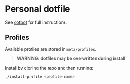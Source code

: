 # Personal dotfile

See [dotbot](https://github.com/anishathalye/dotbot/) for full instructions.

## Profiles

Available profiles are stored in `meta/profiles`.

> **WARNING: dotfiles may be overwritten during install**

Install by cloning the repo and then running:
```bash
./install-profile <profile-name>
```

